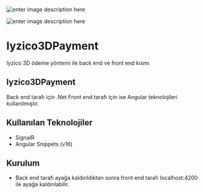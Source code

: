 ![enter image description here](https://miro.medium.com/max/750/1*zc1BKfAHkpvrZlHPbUvuYA.png)

![enter image description here](https://miro.medium.com/v2/resize:fit:512/1*FKD2Uy_Q6r6AviZA2VD4RQ.png)

# Iyzico3DPayment
Iyzico 3D ödeme yöntemi ile back end ve front end kısmı


## Iyzico3DPayment

Back end tarafı için .Net Front end tarafı için ise Angular teknolojileri kullanılmıştır.

## Kullanılan Teknolojiler

- SignalR
- Angular Snippets (v16)


## Kurulum
- Back end tarafı ayağa kaldırıldıktan sonra front end tarafı localhost:4200 ile ayağa kaldırılabilir. 



